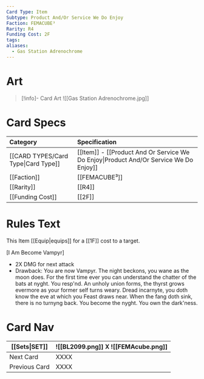 ```yaml
---
Card Type: Item
Subtype: Product And/Or Service We Do Enjoy
Faction: FEMACUBE³
Rarity: R4
Funding Cost: 2F
tags: 
aliases:
  - Gas Station Adrenochrome
---
```

# Art

> [!info]- Card Art
> ![[Gas Station Adrenochrome.jpg]]

# Card Specs

| Category | Specification| 
| :--- | :--- |
| [[CARD TYPES/Card Type\|Card Type]] | [[Item]] - [[Product And Or Service We Do Enjoy\|Product And/Or Service We Do Enjoy]] |  
| [[Faction]] | [[FEMACUBE³]] | 
| [[Rarity]] | [[R4]] |  
| [[Funding Cost]] | [[2F]] |  

# Rules Text

This Item [[Equip|equips]] for a [[1F]] cost to a target.  

[I Am Become Vampyr]
- 2X DMG for next attack
- Drawback: You are now Vampyr. The night beckons, you wane as the moon does. 
For the first time ever you can understand the chatter of the bats at nyght. 
  You resp'nd. An unholy union forms, the thyrst grows evermore as your former self turns weary. 
  Dread incarnyte, you doth know the eve at which you Feast draws near. When the fang doth sink, there is no turnyng back. 
  You become the nyght. You own the dark'ness.

# Card Nav

| [[Sets\|SET]] |  ![[BL2099.png]] 𐌢 ![[FEMAcube.png]] |
| --- | --- |  
| Next Card | XXXX |  
| Previous Card | XXXX |  

